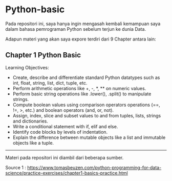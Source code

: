 # Python-basic
Pada repositori ini, saya hanya ingin mengasah kembali kemampuan saya dalam bahasa pemrograman Python sebelum terjun ke dunia Data.

Adapun materi yang akan saya expore terdiri dari 9 Chapter antara lain:
## Chapter 1 Python Basic
Learning Objectives:
- Create, describe and differentiate standard Python datatypes such as int, float, string, list, dict, tuple, etc.
- Perform arithmetic operations like +, -, *, ** on numeric values.
- Perform basic string operations like .lower(), .split() to manipulate strings.
- Compute boolean values using comparison operators operations (==, !=, >, etc.) and boolean operators (and, or, not).
- Assign, index, slice and subset values to and from tuples, lists, strings and dictionaries.
- Write a conditional statement with if, elif and else.
- Identify code blocks by levels of indentation.
- Explain the difference between mutable objects like a list and immutable objects like a tuple.



---
Materi pada repositori ini diambil dari beberapa sumber.

Source 1 : https://www.tomasbeuzen.com/python-programming-for-data-science/practice-exercises/chapter1-basics-practice.html

